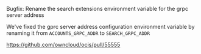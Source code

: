 Bugfix: Rename the search extensions environment variable for the grpc server address

We've fixed the gprc server address configuration environment variable by renaming it from
`ACCOUNTS_GRPC_ADDR` to `SEARCH_GRPC_ADDR`

https://github.com/owncloud/ocis/pull/55555

